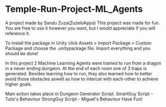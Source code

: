 # Temple-Run-Project-ML_Agents
A project made by Sandu Zuza(ZuzeloApps)
This project was made for fun. You are free to use it however you want,
but I would appreciate if you will reference it.

To install the package in Unity click Assets > Import Package > Custom Package and choose the .unitypackage file. Import everything and you should be done!

In this project 2 Machine Learning Agents were trained to run from a dragon in a never ending dungeon. At the end of each room one of 3 traps is generated. Besides learning how to run, they also learned how to better avoid those obstacles aswell as how to intercat with each-other to achieve higher goals.

Main action takes place in Dungeon Generator Script. 
SmartGuy Script - Tulio's Behaviour
StrongGuy Script - Miguel's Behaviour
Have Fun!
